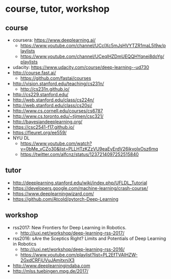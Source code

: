 # course, tutor, workshop

## course
* coursera: https://www.deeplearning.ai/
  * https://www.youtube.com/channel/UCcIXc5mJsHVYTZR1maL5l9w/playlists
  * https://www.youtube.com/channel/UCeqlHZDmUEQQHYqnei8doYg/playlists
* udacity: https://www.udacity.com/course/deep-learning--ud730
* http://course.fast.ai/
  * https://github.com/fastai/courses
* http://vision.stanford.edu/teaching/cs231n/
  * http://cs231n.github.io/
* http://cs229.stanford.edu/
* http://web.stanford.edu/class/cs224n/
* http://web.stanford.edu/class/cs20si/
* http://www.cs.cornell.edu/courses/cs6787
* http://www.cs.toronto.edu/~tijmen/csc321/
* http://bayesiandeeplearning.org/
* https://csc2541-f17.github.io/
* https://fleuret.org/ee559/
* NYU DL
  * https://www.youtube.com/watch?v=0bMe_vCZo30&list=PLLHTzKZzVU9eaEyErdV26ikyolxOsz6mq
  * https://twitter.com/alfcnz/status/1237214097252515840

## tutor
* http://deeplearning.stanford.edu/wiki/index.php/UFLDL_Tutorial
* https://developers.google.com/machine-learning/crash-course/
* https://www.deeplearningwizard.com/
* https://github.com/Atcold/pytorch-Deep-Learning

## workshop
* rss2017: New Frontiers for Deep Learning in Robotics.
  * http://juxi.net/workshop/deep-learning-rss-2017/
* rss2016: sAre the Sceptics Right? Limits and Potentials of Deep Learning in Robotics
  * http://juxi.net/workshop/deep-learning-rss-2016/
  * https://www.youtube.com/playlist?list=PL2EfTVAIHZW-2GxdCRFjUVuJAmitxniX3
* http://www.deeplearningindaba.com
* http://mlss.tuebingen.mpg.de/2017/

